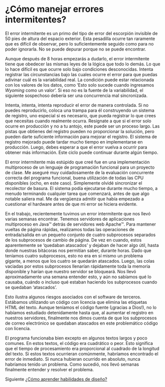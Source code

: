 # ¿Cómo manejar errores intermitentes?
[//]: # (Version:1.0.0)
El error intermitente es un primo del tipo de error del escorpión invisible de 50 pies de altura del espacio exterior. Esta pesadilla ocurre tan raramente que es difícil de observar, pero lo suficientemente seguido como para no poder ignorarla. No se puede depurar porque no se puede encontrar.

Aunque después de 8 horas empezarás a dudarlo, el error intermitente tiene que obedecer las mismas leyes de la lógica que todo lo demás. Lo que lo hace difícil es que ocurre solo bajo condiciones desconocidas. Intenta registrar las circunstancias bajo las cuales ocurre el error para que puedas adivinar cuál es la variabilidad real. La condición puede estar relacionada con los valores de los datos, como ‘Esto solo sucede cuando ingresamos *Wyoming* como un valor’. Si eso no es la fuente de la variabilidad, el siguiente sospechoso debería ser una concurrencia mal sincronizada.

Intenta, intenta, intenta reproducir el error de manera controlada. Si no puedes reproducirlo, coloca una trampa para él construyendo un sistema de registro, uno especial si es necesario, que pueda registrar lo que crees que necesitas cuando realmente ocurra. Resignate a que si el error solo ocurre en producción y no a tu antojo, este puede ser un proceso largo. Las pistas que obtienes del registro pueden no proporcionar la solución, pero pueden darte suficiente información para mejorar el registro. El sistema de registro mejorado puede tardar mucho tiempo en implementarse en producción. Luego, debes esperar a que el error vuelva a ocurrir para obtener más información. Este ciclo puede continuar durante algún tiempo.

El error intermitente más estúpido que creé fue en una implementación multiproceso de un lenguaje de programación funcional para un proyecto de clase. Me aseguré muy cuidadosamente de la evaluación concurrente correcta del programa funcional, buena utilización de todas las CPU disponibles (ocho, en este caso). Simplemente olvidé sincronizar el recolector de basura. El sistema podía ejecutarse durante mucho tiempo, a menudo terminando cualquier tarea que comenzará, antes de que algo notable saliera mal. Me da vergüenza admitir que había empezado a cuestionar el hardware antes de que mi error se hiciera evidente.

En el trabajo, recientemente tuvimos un error intermitente que nos llevó varias semanas encontrar. Tenemos servidores de aplicaciones multiproceso en Java™ detrás de servidores web Apache™. Para mantener vueltas de página rápidas, realizamos todas las operaciones de entrada/salida en un pequeño conjunto de cuatro subprocesos separados de los subprocesos de cambio de página. De vez en cuando, estos aparentemente se ‘quedaban atascados’ y dejaban de hacer algo útil, hasta donde nuestras bitácoras nos permitían saber, durante horas. Dado que teníamos cuatro subprocesos, esto no era en sí mismo un problema gigante, a menos que los cuatro se quedarán atascados. Luego, las colas vaciadas por estos subprocesos llenarían rápidamente toda la memoria disponible y harían que nuestro servidor se bloqueará. Nos llevó aproximadamente una semana entender esto, y aún no sabíamos qué lo causaba, cuándo o incluso qué estaban haciendo los subprocesos cuando se quedaban ‘atascados’.

Esto ilustra algunos riesgos asociados con el software de terceros. Estábamos utilizando un código con licencia que elimina las etiquetas HTML del texto. Aunque teníamos el código fuente (¡gracias a Dios!), no lo habíamos estudiado detenidamente hasta que, al aumentar el registro en nuestros servidores, finalmente nos dimos cuenta de que los subprocesos de correo electrónico se quedaban atascados en este problemático código con licencia.

El programa funcionaba bien excepto en algunos textos largos y poco comunes. En estos textos, el código era cuadrático o peor. Esto significa que el tiempo de procesamiento era proporcional al cuadrado de la longitud del texto. Si estos textos ocurrieran comúnmente, habríamos encontrado el error de inmediato. Si nunca hubieran ocurrido en absoluto, nunca habríamos tenido un problema. Como sucedió, nos llevó semanas finalmente entender y resolver el problema.

Siguiente [¿Cómo aprender habilidades de diseño?](11-How-to-Learn-Design-Skills.md)
